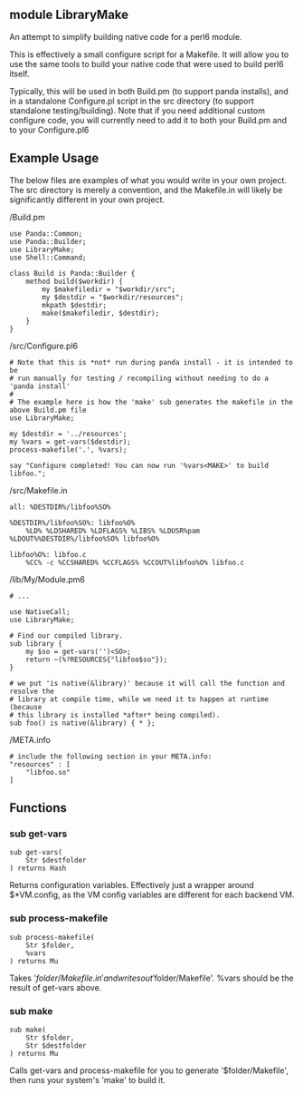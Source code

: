 module LibraryMake
------------------

An attempt to simplify building native code for a perl6 module.

This is effectively a small configure script for a Makefile. It will allow you to use the same tools to build your native code that were used to build perl6 itself.

Typically, this will be used in both Build.pm (to support panda installs), and in a standalone Configure.pl script in the src directory (to support standalone testing/building). Note that if you need additional custom configure code, you will currently need to add it to both your Build.pm and to your Configure.pl6

Example Usage
-------------

The below files are examples of what you would write in your own project. The src directory is merely a convention, and the Makefile.in will likely be significantly different in your own project.

/Build.pm

    use Panda::Common;
    use Panda::Builder;
    use LibraryMake;
    use Shell::Command;

    class Build is Panda::Builder {
        method build($workdir) {
            my $makefiledir = "$workdir/src";
            my $destdir = "$workdir/resources";
            mkpath $destdir;
            make($makefiledir, $destdir);
        }
    }

/src/Configure.pl6

    # Note that this is *not* run during panda install - it is intended to be
    # run manually for testing / recompiling without needing to do a 'panda install'
    #
    # The example here is how the 'make' sub generates the makefile in the above Build.pm file
    use LibraryMake;

    my $destdir = '../resources';
    my %vars = get-vars($destdir);
    process-makefile('.', %vars);

    say "Configure completed! You can now run '%vars<MAKE>' to build libfoo.";

/src/Makefile.in

    all: %DESTDIR%/libfoo%SO%

    %DESTDIR%/libfoo%SO%: libfoo%O%
        %LD% %LDSHARED% %LDFLAGS% %LIBS% %LDUSR%pam %LDOUT%%DESTDIR%/libfoo%SO% libfoo%O%

    libfoo%O%: libfoo.c
        %CC% -c %CCSHARED% %CCFLAGS% %CCOUT%libfoo%O% libfoo.c

/lib/My/Module.pm6

    # ...

    use NativeCall;
    use LibraryMake;

    # Find our compiled library.
    sub library {
        my $so = get-vars('')<SO>;
        return ~(%?RESOURCES{"libfoo$so"});
    }

    # we put 'is native(&library)' because it will call the function and resolve the
    # library at compile time, while we need it to happen at runtime (because
    # this library is installed *after* being compiled).
    sub foo() is native(&library) { * };

/META.info

    # include the following section in your META.info:
    "resources" : [
        "libfoo.so"
    ]

Functions
---------

### sub get-vars

```
sub get-vars(
    Str $destfolder
) returns Hash
```

Returns configuration variables. Effectively just a wrapper around $*VM.config, as the VM config variables are different for each backend VM.

### sub process-makefile

```
sub process-makefile(
    Str $folder,
    %vars
) returns Mu
```

Takes '$folder/Makefile.in' and writes out '$folder/Makefile'. %vars should be the result of get-vars above.

### sub make

```
sub make(
    Str $folder,
    Str $destfolder
) returns Mu
```

Calls get-vars and process-makefile for you to generate '$folder/Makefile', then runs your system's 'make' to build it.
